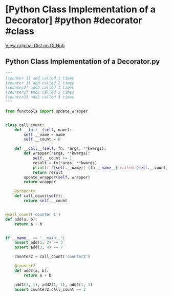 # [Python Class Implementation of a Decorator] #python #decorator #class

[View original Gist on GitHub](https://gist.github.com/Integralist/4d550544a3194ebe6bb536fe86e18fd8)

## Python Class Implementation of a Decorator.py

```python
"""
[counter 1] add called 1 times
[counter 1] add called 2 times
[counter2] add2 called 1 times
[counter2] add2 called 2 times
[counter2] add2 called 3 times
"""

from functools import update_wrapper


class call_count:
    def __init__(self, name):
        self.__name = name
        self.__count = 0

    def __call__(self, fn, *args, **kwargs):
        def wrapper(*args, **kwargs):
            self.__count += 1
            result = fn(*args, **kwargs)
            print(f'[{self.__name}] {fn.__name__} called {self.__count} times')
            return result
        update_wrapper(self, wrapper)
        return wrapper

    @property
    def call_count(self):
        return self.__count


@call_count('counter 1')
def add(a, b):
    return a + b


if __name__ == '__main__':
    assert add(1, 2) == 3
    assert add(3, 4) == 7

    counter2 = call_count('counter2')

    @counter2
    def add2(a, b):
        return a + b

    add2(1, 1), add2(1, 1), add2(1, 1)
    assert counter2.call_count == 3
```

